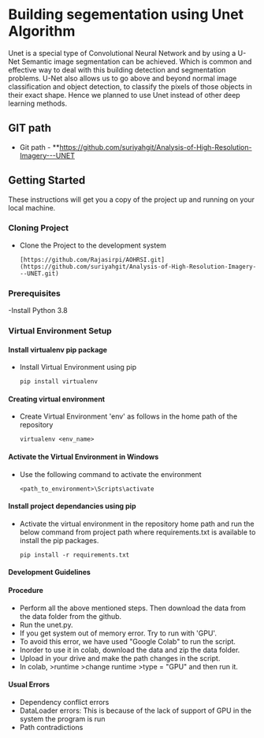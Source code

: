 
# **Building segementation using Unet Algorithm**

Unet is a special type of Convolutional Neural Network and by using a U-Net Semantic image segmentation can be achieved. Which is common and effective way to deal with this building detection and segmentation problems. U-Net also allows us to go above and beyond normal image classification and object detection, to classify the pixels of those objects in their exact shape. Hence we planned to use Unet instead of other deep learning methods.

## **GIT path**

- Git path - **https://github.com/suriyahgit/Analysis-of-High-Resolution-Imagery---UNET


## **Getting Started**

These instructions will get you a copy of the project up and running on your local machine. 

### Cloning Project

- Clone the Project to the development system

  `[https://github.com/Rajasirpi/AOHRSI.git](https://github.com/suriyahgit/Analysis-of-High-Resolution-Imagery---UNET.git)`

### Prerequisites

-Install Python 3.8

### Virtual Environment Setup

#### Install virtualenv pip package

- Install Virtual Environment using pip

  `pip install virtualenv`

#### Creating virtual environment

- Create Virtual Environment 'env' as follows in the home path of the repository

  `virtualenv <env_name>`

#### Activate the Virtual Environment in Windows

- Use the following command to activate the environment

  `<path_to_environment>\Scripts\activate`

#### Install project dependancies using pip

- Activate the virtual environment in the repository home path and run the below command from project path where requirements.txt is available to install the pip packages.

  `pip install -r requirements.txt`

#### Development Guidelines

#### Procedure

- Perform all the above mentioned steps. Then download the data from the data folder from the github.
- Run the unet.py.
- If you get system out of memory error. Try to run with 'GPU'.
- To avoid this error, we have used "Google Colab" to run the script. 
- Inorder to use it in colab, download the data and zip the data folder.
- Upload in your drive and make the path changes in the script.
- In colab, >runtime >change runtime >type = "GPU" and then run it.

#### Usual Errors

- Dependency conflict errors
- DataLoader errors: This is because of the lack of support of GPU in the system the program is run
- Path contradictions
